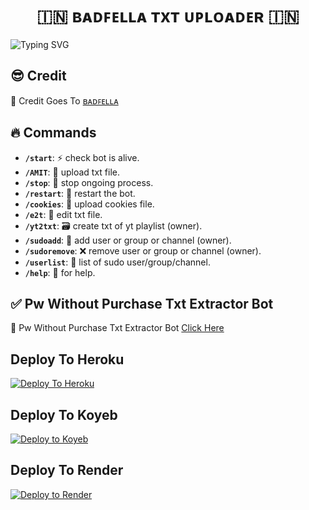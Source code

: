 <h1 align="center">
  🇮🇳 ʙᴀᴅꜰᴇʟʟᴀ ᴛxᴛ ᴜᴘʟᴏᴀᴅᴇʀ 🇮🇳
</h1>

![Typing SVG](https://readme-typing-svg.herokuapp.com/?lines=Welcome+To+Txt+Uploader+Bot+!)

## 😎 Credit

🥳 Credit Goes To [ʙᴀᴅꜰᴇʟʟᴀ](https://t.me/chahal_badfella)

  
## 🔥 Commands

- **`/start`**: ⚡ check bot is alive.
- **`/AMIT`**:  📁 upload txt file.
- **`/stop`**: 🛑 stop ongoing process.
- **`/restart`**: 🔮 restart the bot.
- **`/cookies`**: 🍪 upload cookies file.
- **`/e2t`**: 📝 edit txt file.
- **`/yt2txt`**: 🗃️ create txt of yt playlist (owner).
- **`/sudoadd`**: 🎊 add user or group or channel (owner).
- **`/sudoremove`**: ❌ remove user or group or channel (owner).
- **`/userlist`**: 📜 list of sudo user/group/channel.
- **`/help`**: 🎉 for help.


## ✅ Pw Without Purchase Txt Extractor Bot

🥳 Pw Without Purchase Txt Extractor Bot [Click Here](https://t.me/defence_wallah_bot)
 

## Deploy To Heroku

[![Deploy To Heroku](https://www.herokucdn.com/deploy/button.svg)](https://heroku.com/deploy?template=https://github.com/Tushar557845/ADVANCE-TXT-UPLOADER)

## Deploy To Koyeb

[![Deploy to Koyeb](https://www.koyeb.com/static/images/deploy/button.svg)](https://app.koyeb.com/deploy?name=advance-txt-uploader&repository=Tushar557845%2FADVANCE-TXT-UPLOADER&branch=main&builder=dockerfile&instance_type=free&instances_min=0&autoscaling_sleep_idle_delay=300&ports=8080%3Bhttp%3B%2F&hc_protocol%5B8080%5D=tcp&hc_grace_period%5B8080%5D=5&hc_interval%5B8080%5D=30&hc_restart_limit%5B8080%5D=3&hc_timeout%5B8080%5D=5&hc_path%5B8080%5D=%2F&hc_method%5B8080%5D=get)

## Deploy To Render

[![Deploy to Render](https://render.com/images/deploy-to-render-button.svg)](https://render.com/deploy?repo=https://github.com/Tushar557845/ADVANCE-TXT-UPLOADER)
